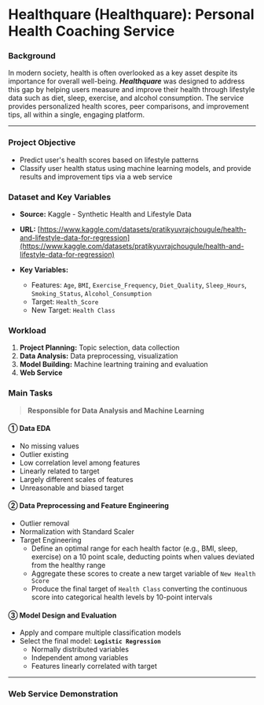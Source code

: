 # Healthquare (Healthquare): Personal Health Coaching Service

### Background

In modern society, health is often overlooked as a key asset despite its importance for overall well-being. ***Healthquare*** was designed to address this gap by helping users measure and improve their health through lifestyle data such as diet, sleep, exercise, and alcohol consumption. The service provides personalized health scores, peer comparisons, and improvement tips, all within a single, engaging platform.

---

### Project Objective

* Predict user's health scores based on lifestyle patterns
* Classify user health status using machine learning models, and provide results and improvement tips via a web service

### Dataset and Key Variables

* **Source:** Kaggle - Synthetic Health and Lifestyle Data
* **URL:** [https://www.kaggle.com/datasets/pratikyuvrajchougule/health-and-lifestyle-data-for-regression](https://www.kaggle.com/datasets/pratikyuvrajchougule/health-and-lifestyle-data-for-regression)
* **Key Variables:**

  * Features: `Age`, `BMI`, `Exercise_Frequency`, `Diet_Quality`, `Sleep_Hours`, `Smoking_Status`, `Alcohol_Consumption`
  * Target: `Health_Score`
  * New Target: `Health Class`

### Workload
1. **Project Planning:** Topic selection, data collection
2. **Data Analysis:** Data preprocessing, visualization
3. **Model Building:** Machine leartning training and evaluation
4. **Web Service**

### Main Tasks

> **Responsible for Data Analysis and Machine Learning**
 
#### ① Data EDA

* No missing values
* Outlier existing
* Low correlation level among features
* Linearly related to target
* Largely different scales of features
* Unreasonable and biased target

#### ② Data Preprocessing and Feature Engineering

* Outlier removal
* Normalization with Standard Scaler
* Target Engineering 
  * Define an optimal range for each health factor (e.g., BMI, sleep, exercise) on a 10 point scale, deducting points when values deviated from the healthy range
  * Aggregate these scores to create a new target variable of `New Health Score`
  * Produce the final target of `Health Class` converting the continuous score into categorical health levels by 10-point intervals

#### ③ Model Design and Evaluation

* Apply and compare multiple classification models
* Select the final model: **`Logistic Regression`**
  * Normally distributed variables
  * Independent among variables
  * Features linearly correlated with target

---

### Web Service Demonstration
